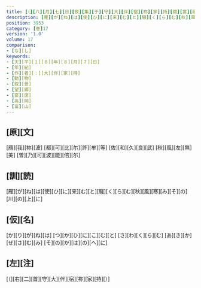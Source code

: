 ```yaml
---
title: [（][八][月][七][日][夜][集][于][守][大][伴][宿][祢][家][持][舘][宴][歌][）]
description: [雁][が][ね][は][使][ひ][に][来][む][と][騒][く][ら][む][秋][風][寒][み][そ][の][川][の][上][に]
position: 3953
category: [巻]17
version: '1.0'
volume: 17
comparison:
- [な][し]
keywords:
- [天][平][１][８][年][８][月][７][日]
- [年][紀]
- [作][者][：][大][伴][家][持]
- [動][物]
- [叙][景]
- [望][郷]
- [宴][席]
- [高][岡]
- [富][山]
---
```


## [原][文]

[鴈][我][祢][波] [都][可][比][尓][許][牟][等] [佐][和][久][良][武] [秋][風][左][無][美] [曽][乃][可][波][能][倍][尓]

## [訓][読]

[雁][が][ね][は][使][ひ][に][来][む][と][騒][く][ら][む][秋][風][寒][み][そ][の][川][の][上][に]

## [仮][名]

[か][り][が][ね][は] [つ][か][ひ][に][こ][む][と] [さ][わ][く][ら][む] [あ][き][か][ぜ][さ][む][み] [そ][の][か][は][の][へ][に]

## [左][注]

[（][右][二][首][守][大][伴][宿][祢][家][持][）]
